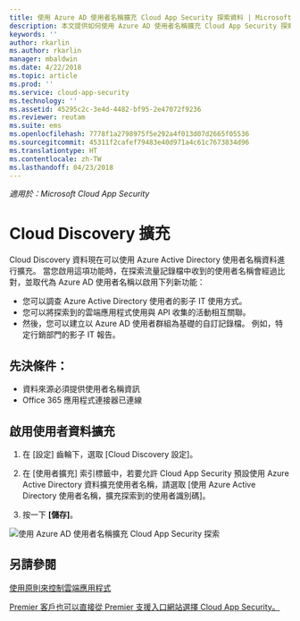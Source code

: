 ```yaml
---
title: 使用 Azure AD 使用者名稱擴充 Cloud App Security 探索資料 | Microsoft Docs
description: 本文提供如何使用 Azure AD 使用者名稱擴充 Cloud App Security 探索資料的相關資訊。
keywords: ''
author: rkarlin
ms.author: rkarlin
manager: mbaldwin
ms.date: 4/22/2018
ms.topic: article
ms.prod: ''
ms.service: cloud-app-security
ms.technology: ''
ms.assetid: 45295c2c-3e4d-4482-bf95-2e47072f9236
ms.reviewer: reutam
ms.suite: ems
ms.openlocfilehash: 7778f1a2798975f5e292a4f013d07d2665f05536
ms.sourcegitcommit: 45311f2cafef79483e40d971a4c61c7673834d96
ms.translationtype: HT
ms.contentlocale: zh-TW
ms.lasthandoff: 04/23/2018
---
```

*適用於：Microsoft Cloud App Security*


# <a name="cloud-discovery-enrichment"></a>Cloud Discovery 擴充

Cloud Discovery 資料現在可以使用 Azure Active Directory 使用者名稱資料進行擴充。 當您啟用這項功能時，在探索流量記錄檔中收到的使用者名稱會經過比對，並取代為 Azure AD 使用者名稱以啟用下列新功能：
-   您可以調查 Azure Active Directory 使用者的影子 IT 使用方式。
-   您可以將探索到的雲端應用程式使用與 API 收集的活動相互關聯。
-   然後，您可以建立以 Azure AD 使用者群組為基礎的自訂記錄檔。 例如，特定行銷部門的影子 IT 報告。


## <a name="prerequisites"></a>先決條件：
- 資料來源必須提供使用者名稱資訊
- Office 365 應用程式連接器已連線

## <a name="enabling-user-data-enrichment"></a>啟用使用者資料擴充 
    
1. 在 [設定] 齒輪下，選取 [Cloud Discovery 設定]。
     
2. 在 [使用者擴充] 索引標籤中，若要允許 Cloud App Security 預設使用 Azure Active Directory 資料擴充使用者名稱，請選取 [使用 Azure Active Directory 使用者名稱，擴充探索到的使用者識別碼]。

3. 按一下 **[儲存]**。
 
![使用 Azure AD 使用者名稱擴充 Cloud App Security 探索](./media/discovery-enrichment.png)
  

  
      
## <a name="see-also"></a>另請參閱  
[使用原則來控制雲端應用程式](control-cloud-apps-with-policies.md)   

[Premier 客戶也可以直接從 Premier 支援入口網站選擇 Cloud App Security。](https://premier.microsoft.com/)  
    
      
  